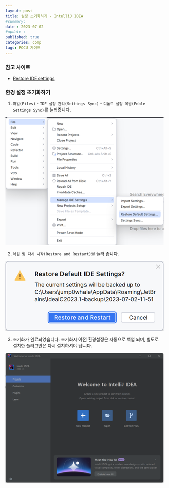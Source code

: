 ```yaml
---
layout: post
title: 설정 초기화하기 - IntelliJ IDEA
#summary:
date : 2023-07-02
#update : 
published: true
categories: comp
tags: POCU 가이드
---
```

### 참고 사이트

- [Restore IDE settings](https://www.jetbrains.com/help/idea/configuring-project-and-ide-settings.html#restore-defaults)

### 환경 설정 초기화하기

1. `파일(Files)` - `IDE 설정 관리(Settings Sync)` - `디폴트 설정 복원(Enble Settings Sync)`를 눌러줍니다.
<img src="/assets/ResetIntelliJIDEA/0.png" class="img-fluid">

2. `복원 및 다시 시작(Restore and Restart)`을 눌러 줍니다.
<img src="/assets/ResetIntelliJIDEA/1.png" class="img-fluid">

3. 초기화가 완료되었습니다. 초기화시 이전 환경설정은 자동으로 백업 되며, 별도로 설치한 플러그인은 다시 설치하셔야 됩니다.
<img src="/assets/ResetIntelliJIDEA/2.png" class="img-fluid">